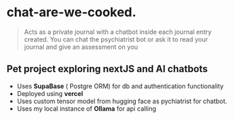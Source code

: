 # chat-are-we-cooked.
> Acts as a private journal with a chatbot inside each journal entry created. You can chat the psychiatrist bot or ask it to read your journal and give an assessment on you

## Pet project exploring nextJS and AI chatbots 
- Uses **SupaBase** ( Postgre ORM) for db and authentication functionality
- Deployed using **vercel**
- Uses custom tensor model from hugging face as pychiatrist for chatbot.
- Uses my local instance of **Ollama** for api calling 
